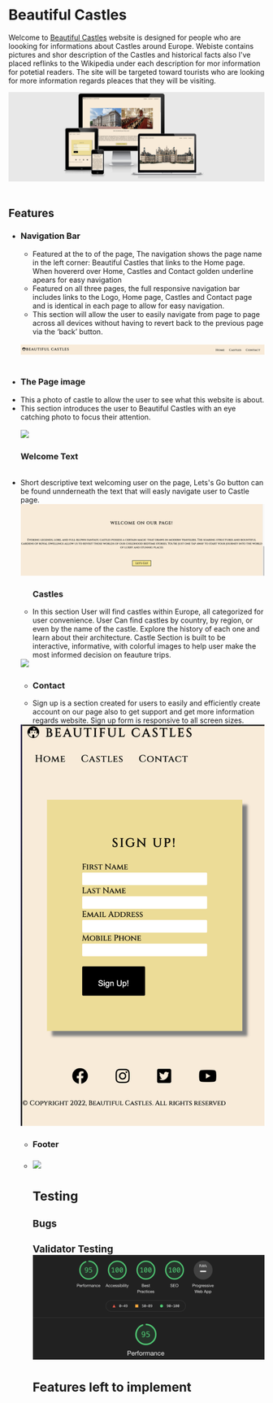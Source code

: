 # Beautiful Castles 

Welcome to [Beautiful Castles](https://archie9010.github.io/1st-Milestone-project/) website is designed for people who are loooking for informations about Castles around Europe. Webiste contains pictures and shor description of the Castles and historical facts also I've placed reflinks to the Wikipedia under each description for mor information for potetial readers. The site will be targeted toward tourists who are looking for more information regards pleaces that they will be visiting. 

<img src="media/mockup.png">
<br><br>

<h2>Features</h2>

<ul>
<li><h3>Navigation Bar</h3>
<ul>
<li>Featured at the to of the page, The navigation shows the page name in the left corner: Beautiful Castles that links to the Home page. When hovererd over Home, Castles and Contact golden underline apears for easy navigation</li>
<li>Featured on all three pages, the full responsive navigation bar includes links to the Logo, Home page, Castles and Contact page and is identical in each page to allow for easy navigation.</li>
<li>This section will allow the user to easily navigate from page to page across all devices without having to revert back to the previous page via the ‘back’ button.</li></ul>
<br>
<img src="media/menu.png">
<br><br>


<li><h3>The Page image</h3></li>
<li>This a photo of castle to allow the user to see what this website is about.</li>
<li>This section introduces the user to Beautiful Castles with an eye catching photo to focus their attention.</li>
<br> 
<img src="media/background-castle.png">


<h3>Welcome Text</h3>
<br>
<li>Short descriptive text welcoming user on the page, Lets's Go button can be found unnderneath the text that will easly navigate user to Castle page. 
<img src="media/welcome-text.png">


<ul>
<h3>Castles</h3>
<li>In this section User will find castles within Europe, all categorized for user convenience. User Can find castles by country, by region, or even by the name of the castle. Explore the history of each one and learn about their architecture. Castle Section is built to be interactive, informative, with colorful images to help user make the most informed decision on feauture trips. 
</ul>
<img src="media/gallery-castle.png">


<ul>
<li><h3>Contact</h3>
<li>Sign up is a section created for users to easily and efficiently create account on our page also to get support and get more information regards website. Sign up form is responsive to all screen sizes.
</ul>
<img src="media/sign-up-form.png">
<ul>
<li><h3>Footer<h3><li>
<img src="media/">



<h2>Testing</h2>

<h3>Bugs

<h3>Validator Testing

<img src="media/performance.png">


<h2>Features left to implement</h2>

